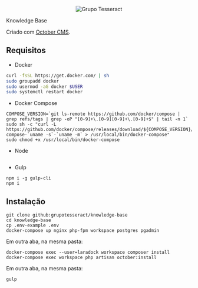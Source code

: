<p align="center">
  <img src="http://res.cloudinary.com/tesseract/image/upload/v1507448079/logo-tesseract-completo-preto.png" alt="Grupo Tesseract" />
  <p>Knowledge Base</p>
</p>

Criado com [October CMS](http://octobercms.com).

## Requisitos

- Docker

``` bash
curl -fsSL https://get.docker.com/ | sh
sudo groupadd docker
sudo usermod -aG docker $USER
sudo systemctl restart docker
```

- Docker Compose

```
COMPOSE_VERSION=`git ls-remote https://github.com/docker/compose | grep refs/tags | grep -oP "[0-9]+\.[0-9][0-9]+\.[0-9]+$" | tail -n 1`
sudo sh -c "curl -L https://github.com/docker/compose/releases/download/${COMPOSE_VERSION}/docker-compose-`uname -s`-`uname -m` > /usr/local/bin/docker-compose"
sudo chmod +x /usr/local/bin/docker-compose
```

- Node

```
```

- Gulp

```
npm i -g gulp-cli
npm i
```

## Instalação


```
git clone github:grupotesseract/knowledge-base
cd knowledge-base
cp .env-example .env
docker-compose up nginx php-fpm workspace postgres pgadmin
```

Em outra aba, na mesma pasta:  

```
docker-compose exec --user=laradock workspace composer install
docker-compose exec workspace php artisan october:install
```

Em outra aba, na mesma pasta:  

```
gulp
```
